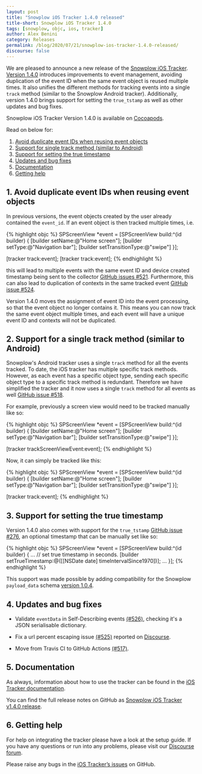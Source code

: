 ```yaml
---
layout: post
title: "Snowplow iOS Tracker 1.4.0 released"
title-short: Snowplow iOS Tracker 1.4.0
tags: [snowplow, objc, ios, tracker]
author: Alex Benini
category: Releases
permalink: /blog/2020/07/21/snowplow-ios-tracker-1.4.0-released/
discourse: false
---
```


We are pleased to announce a new release of the [Snowplow iOS Tracker](https://github.com/snowplow/snowplow-objc-tracker). [Version 1.4.0](https://github.com/snowplow/snowplow-objc-tracker/releases/tag/1.4.0) introduces improvements to event management, avoiding duplication of the event ID when the same event object is reused multiple times. It also unifies the different methods for tracking events into a single `track` method (similar to the Snowplow Android tracker). Additionally, version 1.4.0 brings support for setting the `true_tstamp` as well as other updates and bug fixes.

Snowplow iOS Tracker Version 1.4.0 is available on [Cocoapods](https://cocoapods.org/pods/SnowplowTracker).

Read on below for:

1. [Avoid duplicate event IDs when reusing event objects](#duplicates)
2. [Support for single track method (similar to Android)](#singletrack)
3. [Support for setting the true timestamp](#timestamp)
4. [Updates and bug fixes](#updates)
5. [Documentation](#documentation)
6. [Getting help](#help)

<!--more-->

<h2 id="duplicates">1. Avoid duplicate event IDs when reusing event objects</h2>

In previous versions, the event objects created by the user already contained the `event_id`. If an event object is then tracked multiple times, i.e. 

{% highlight objc %}
SPScreenView *event = [SPScreenView build:^(id builder) {
    [builder setName:@"Home screen"];
    [builder setType:@"Navigation bar"];
    [builder setTransitionType:@"swipe"]
}];

[tracker track:event];
[tracker track:event];
{% endhighlight %}

this will lead to multiple events with the same event ID and device created timestamp being sent to the collector [GitHub issues #521](https://github.com/snowplow/snowplow-objc-tracker/issues/521). Furthermore, this can also lead to duplication of contexts in the same tracked event [GitHub issue #524](https://github.com/snowplow/snowplow-objc-tracker/issues/524). 

Version 1.4.0 moves the assignment of event ID into the event processing, so that the event object no longer contains it. This means you can now track the same event object multiple times, and each event will have a unique event ID and contexts will not be duplicated.

<h2 id="singletrack">2. Support for a single track method (similar to Android)</h2>

Snowplow's Android tracker uses a single `track` method for all the events tracked. To date, the iOS tracker has multiple specific track methods. However, as each event has a specific object type, sending each specific object type to a specific track method is redundant. Therefore we have simplified the tracker and it now uses a single `track` method for all events as well [GitHub issue #518](https://github.com/snowplow/snowplow-objc-tracker/issues/518).

For example, previously a screen view would need to be tracked manually like so:

{% highlight objc %}
SPScreenView *event = [SPScreenView build:^(id builder) {
    [builder setName:@"Home screen"];
    [builder setType:@"Navigation bar"];
    [builder setTransitionType:@"swipe"]
}];

[tracker trackScreenViewEvent:event];
{% endhighlight %}

Now, it can simply be tracked like this: 

{% highlight objc %}
SPScreenView *event = [SPScreenView build:^(id builder) {
    [builder setName:@"Home screen"];
    [builder setType:@"Navigation bar"];
    [builder setTransitionType:@"swipe"]
}];

[tracker track:event];
{% endhighlight %}

<h2 id="timestamp">3. Support for setting the true timestamp</h2>

Version 1.4.0 also comes with support for the `true_tstamp` [GitHub issue #276](https://github.com/snowplow/snowplow-objc-tracker/issues/276), an optional timestamp that can be manually set like so:  

{% highlight objc %}
SPScreenView *event = [SPScreenView build:^(id builder) {
    ...
    // set true timestamp in seconds.
    [builder setTrueTimestamp:@([[NSDate date] timeIntervalSince1970])];
    ...
}];
{% endhighlight %}

This support was made possible by adding compatibility for the Snowplow `payload_data` schema [version 1.0.4](https://github.com/snowplow/iglu-central/blob/master/schemas/com.snowplowanalytics.snowplow/payload_data/jsonschema/1-0-4). 

<h2 id="updates">4. Updates and bug fixes</h2>

- Validate `eventData` in Self-Describing events [(#526)](https://github.com/snowplow/snowplow-objc-tracker/issues/526), checking it's a JSON serialisable dictionary.

- Fix a url percent escaping issue [(#525)](https://github.com/snowplow/snowplow-objc-tracker/issues/525) reported on [Discourse](https://discourse.snowplowanalytics.com/t/ios-objective-c-tracker-does-not-send-requests-with-error-unsupported-url/3976). 

- Move from Travis CI to GitHub Actions [(#517)](https://github.com/snowplow/snowplow-objc-tracker/issues/517).

<h2 id="documentation">5. Documentation</h2>

As always, information about how to use the tracker can be found in the [iOS Tracker documentation](https://docs.snowplowanalytics.com/docs/collecting-data/collecting-from-own-applications/objective-c-tracker/ios-tracker-1-4-0/).

You can find the full release notes on GitHub as [Snowplow iOS Tracker v1.4.0 release](https://github.com/snowplow/snowplow-objc-tracker/releases/tag/1.4.0).


<h2 id="help">6. Getting help</h2>

For help on integrating the tracker please have a look at the setup guide. If you have any questions or run into any problems, please visit our [Discourse forum](https://discourse.snowplowanalytics.com/). 

Please raise any bugs in the [iOS Tracker’s issues](https://github.com/snowplow/snowplow-objc-tracker/issues) on GitHub.
